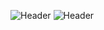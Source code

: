 ![Header](https://github.com/sshyta/sshyta/blob/main/whodatvillain.gif)
![Header](https://github.com/sshyta/sshyta/blob/main/whodatvillain.gif)
